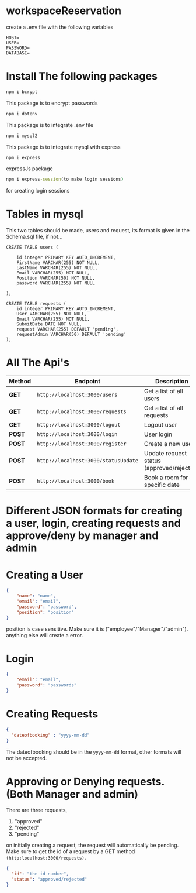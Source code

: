 # workspaceReservation
create a .env file with the following variables
``` .env
HOST=
USER=
PASSWORD=
DATABASE=
``` 
# Install The following packages
``` cmd
npm i bcrypt
```
This package is to encrypt passwords
``` cmd
npm i dotenv
```
This package is to integrate .env file
``` cmd
npm i mysql2
```
This package is to integrate mysql with express
``` cmd
npm i express
```
expressJs package
``` cmd
npm i express-session(to make login sessions)
```
for creating login sessions
# Tables in mysql
This two tables should be made, users and request, its format is given in the Schema.sql file, if not...

``` MYSQL
CREATE TABLE users (

    id integer PRIMARY KEY AUTO_INCREMENT,
    FirstName VARCHAR(255) NOT NULL,
    LastName VARCHAR(255) NOT NULL,
    Email VARCHAR(255) NOT NULL,
    Position VARCHAR(50) NOT NULL,
    password VARCHAR(255) NOT NULL
    
);
```




``` MYSQL
CREATE TABLE requests (
    id integer PRIMARY KEY AUTO_INCREMENT,
    User VARCHAR(255) NOT NULL,
    Email VARCHAR(255) NOT NULL,
    SubmitDate DATE NOT NULL,
    request VARCHAR(255) DEFAULT 'pending',
    requestAdmin VARCHAR(50) DEFAULT 'pending'
);
```
# All The Api's

| Method  | Endpoint                                  | Description                          |
|---------|------------------------------------------|--------------------------------------|
| **GET**  | `http://localhost:3000/users`           | Get a list of all users             |
| **GET**  | `http://localhost:3000/requests`        | Get a list of all requests          |
| **GET**  | `http://localhost:3000/logout`          | Logout user                         |
| **POST** | `http://localhost:3000/login`           | User login                          |
| **POST** | `http://localhost:3000/register`        | Create a new user                   |
| **POST** | `http://localhost:3000/statusUpdate`    | Update request status (approved/rejected) |
| **POST** | `http://localhost:3000/book`            | Book a room for a specific date     |


# Different JSON formats for creating a user, login, creating requests and approve/deny by manager and admin

# Creating a User
``` JSON
{
    "name": "name",
    "email": "email",
    "password": "password",
    "position": "position"
}
```

position is case sensitive. Make sure it is ("employee"/"Manager"/"admin"). anything else will create a error.


# Login
``` JSON
{
    "email": "email",
    "password": "passwords"
}
```
# Creating Requests
``` JSON
{
  "dateofbooking" : "yyyy-mm-dd"
}
```

The dateofbooking should be in the `yyyy-mm-dd` format, other formats will not be accepted.

# Approving or Denying requests. (Both Manager and admin)

There are three requests,
1. "approved"
2. "rejected"
3. "pending"
   
on initially creating a request, the request will automatically be pending.
Make sure to get the id of a request by a GET method `(http:localhost:3000/requests)`.
``` JSON
{
  "id": "the id number",
  "status": "approved/rejected"
}
```
